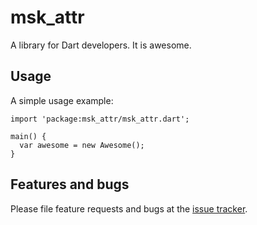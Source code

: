 # msk_attr

A library for Dart developers. It is awesome.

## Usage

A simple usage example:

    import 'package:msk_attr/msk_attr.dart';

    main() {
      var awesome = new Awesome();
    }

## Features and bugs

Please file feature requests and bugs at the [issue tracker][tracker].

[tracker]: http://example.com/issues/replaceme
